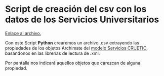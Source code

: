 # Script de creación del csv con los datos de los Servicios Universitarios

[Enlace al archivo.](https://github.com/alu0100885453/Desarrollos-Practicas-STIC/blob/master/script_generacion_csv_descipciones.py)

Con este Script **Python** crearemos un archivo .csv extrayendo las propiedades de los objetos Archimate del [modelo Servicios CRUETIC](https://github.com/jgonzal-ull/CRUE-TIC-AE-PRE), basándonos en las librerías de lectura de .xml.

Por pantalla nos indicará aquellos objetos que carezcan de alguna propiedad. 

